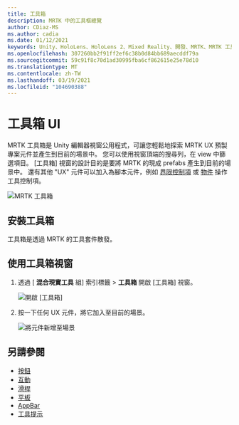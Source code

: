 ```yaml
---
title: 工具箱
description: MRTK 中的工具框總覽
author: CDiaz-MS
ms.author: cadia
ms.date: 01/12/2021
keywords: Unity、HoloLens、HoloLens 2、Mixed Reality、開發、MRTK、MRTK 工具箱
ms.openlocfilehash: 307260bb2f91ff2ef6c38b0d84bb689aecddf79a
ms.sourcegitcommit: 59c91f8c70d1ad30995fba6cf862615e25e78d10
ms.translationtype: MT
ms.contentlocale: zh-TW
ms.lasthandoff: 03/19/2021
ms.locfileid: "104690388"
---
```

# <a name="toolbox-ui"></a>工具箱 UI

MRTK 工具箱是 Unity 編輯器視窗公用程式，可讓您輕鬆地探索 MRTK UX 預製專案元件並產生到目前的場景中。 您可以使用視窗頂端的搜尋列，在 view 中篩選項目。 [工具箱] 視窗的設計目的是要將 MRTK 的現成 prefabs 產生到目前的場景中。 還有其他 "UX" 元件可以加入為腳本元件，例如 [界限控制項](BoundsControl.md) 或 [物件](ObjectManipulator.md) 操作工具控制項。

![MRTK 工具箱](../images/tools/MRTKToolboxWindow.png)

## <a name="installing-the-toolbox"></a>安裝工具箱

工具箱是透過 MRTK 的工具套件散發。

## <a name="using-the-toolbox-window"></a>使用工具箱視窗

1. 透過 [ **混合現實工具** 組] 索引標籤 > **工具箱** 開啟 [工具箱] 視窗。

    ![開啟 [工具箱]](https://user-images.githubusercontent.com/25975362/73321589-ccfbc100-41f7-11ea-8f1a-89c4f68e12f7.gif)

1. 按一下任何 UX 元件，將它加入至目前的場景。

    ![將元件新增至場景](https://user-images.githubusercontent.com/25975362/73321582-c9683a00-41f7-11ea-8bac-bf8efdb2fbe3.gif)

## <a name="see-also"></a>另請參閱

- [按鈕](Button.md)
- [互動](Interactable.md)
- [滑桿](Sliders.md)
- [平板](Slate.md)
- [AppBar](AppBar.md)
- [工具提示](Tooltip.md)
